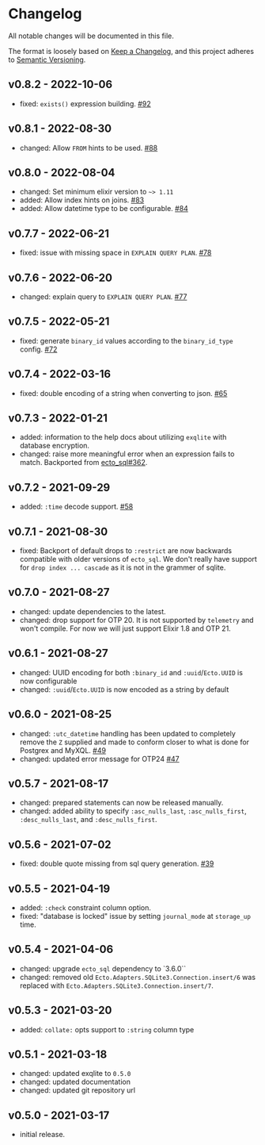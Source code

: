 # Changelog

All notable changes will be documented in this file.

The format is loosely based on [Keep a Changelog][keepachangelog], and this
project adheres to [Semantic Versioning][semver].

## v0.8.2 - 2022-10-06
- fixed: `exists()` expression building. [#92](https://github.com/elixir-sqlite/ecto_sqlite3/pull/92)

## v0.8.1 - 2022-08-30
- changed: Allow `FROM` hints to be used. [#88](https://github.com/elixir-sqlite/ecto_sqlite3/pull/88)

## v0.8.0 - 2022-08-04
- changed: Set minimum elixir version to `~> 1.11`
- added: Allow index hints on joins. [#83](https://github.com/elixir-sqlite/ecto_sqlite3/pull/83)
- added: Allow datetime type to be configurable. [#84](https://github.com/elixir-sqlite/ecto_sqlite3/pull/84)

## v0.7.7 - 2022-06-21
- fixed: issue with missing space in `EXPLAIN QUERY PLAN`. [#78](https://github.com/elixir-sqlite/ecto_sqlite3/pull/78)

## v0.7.6 - 2022-06-20
- changed: explain query to `EXPLAIN QUERY PLAN`. [#77](https://github.com/elixir-sqlite/ecto_sqlite3/pull/77)

## v0.7.5 - 2022-05-21
- fixed: generate `binary_id` values according to the `binary_id_type` config. [#72](https://github.com/elixir-sqlite/ecto_sqlite3/pull/72)

## v0.7.4 - 2022-03-16
- fixed: double encoding of a string when converting to json. [#65](https://github.com/elixir-sqlite/ecto_sqlite3/pull/65)

## v0.7.3 - 2022-01-21
- added: information to the help docs about utilizing `exqlite` with database encryption.
- changed: raise more meaningful error when an expression fails to match. Backported from [ecto_sql#362](https://github.com/elixir-ecto/ecto_sql/commit/93038c2cac16706b642121a5839d1068d5b45212).

## v0.7.2 - 2021-09-29
- added: `:time` decode support. [#58](https://github.com/elixir-sqlite/ecto_sqlite3/pull/58)

## v0.7.1 - 2021-08-30
- fixed: Backport of default drops to `:restrict` are now backwards compatible with older versions of `ecto_sql`. We don't really have support for `drop index ... cascade` as it is not in the grammer of sqlite.

## v0.7.0 - 2021-08-27
- changed: update dependencies to the latest.
- changed: drop support for OTP 20. It is not supported by `telemetry` and won't compile. For now we will just support Elixir 1.8 and OTP 21.

## v0.6.1 - 2021-08-27
- changed: UUID encoding for both `:binary_id` and `:uuid`/`Ecto.UUID` is now configurable
- changed: `:uuid`/`Ecto.UUID` is now encoded as a string by default

## v0.6.0 - 2021-08-25
- changed: `:utc_datetime` handling has been updated to completely remove the `Z` supplied and made to conform closer to what is done for Postgrex and MyXQL. [#49](https://github.com/elixir-sqlite/ecto_sqlite3/pull/49)
- changed: updated error message for OTP24 [#47](https://github.com/elixir-sqlite/ecto_sqlite3/pull/47)

## v0.5.7 - 2021-08-17
- changed: prepared statements can now be released manually.
- changed: added ability to specify `:asc_nulls_last`, `:asc_nulls_first`, `:desc_nulls_last`, and `:desc_nulls_first`.

## v0.5.6 - 2021-07-02
- fixed: double quote missing from sql query generation. [#39](https://github.com/elixir-sqlite/ecto_sqlite3/pull/39)

## v0.5.5 - 2021-04-19
- added: `:check` constraint column option.
- fixed: "database is locked" issue by setting `journal_mode` at `storage_up` time.

## v0.5.4 - 2021-04-06
- changed: upgrade `ecto_sql` dependency to `3.6.0``
- changed: removed old `Ecto.Adapters.SQLite3.Connection.insert/6` was replaced with `Ecto.Adapters.SQLite3.Connection.insert/7`.

## v0.5.3 - 2021-03-20
- added: `collate:` opts support to `:string` column type

## v0.5.1 - 2021-03-18
- changed: updated exqlite to `0.5.0`
- changed: updated documentation
- changed: updated git repository url

## v0.5.0 - 2021-03-17
- initial release.


[keepachangelog]: <https://keepachangelog.com/en/1.0.0/>
[semver]: <https://semver.org/spec/v2.0.0.html>
